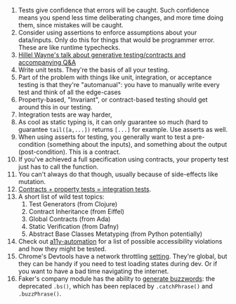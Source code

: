 1. Tests give confidence that errors will be caught. Such confidence means you spend less time deliberating changes, and more time doing them, since mistakes will be caught.
1. Consider using assertions to enforce assumptions about your data/inputs. Only do this for things that would be programmer error. These are like runtime typechecks.
1. [Hillel Wayne's talk about generative testing/contracts and accompanying Q&A](hillelwayne.com/talks/beyond-unit-tests)
1. Write unit tests. They're the basis of all your testing.
1. Part of the problem with things like unit, integration, or acceptance testing is that they're "automanual": you have to manually write every test and think of all the edge-cases
1. Property-based, "Invariant", or contract-based testing should get around this in our testing.
1. Integration tests are way harder,
1. As cool as static typing is, it can only guarantee so much (hard to guarantee `tail([a,...])` returns `[...]` for example. Use asserts as well.
1. When using asserts for testing, you generally want to test a pre-condition (something about the inputs), and something about the output (post-condition). This is a contract.
1. If you've achieved a full specification using contracts, your property test just has to call the function.
1. You can't always do that though, usually because of side-effects like mutation.
1. [Contracts + property tests = integration tests](https://youtu.be/MYucYon2-lk?t=1335). 
1. A short list of wild test topics:
	1. Test Generators (from Clojure)
	1. Contract Inheritance (from Eiffel)
	1. Global Contracts (from Ada)
	1. Static Verification (from Dafny)
	1. Abstract Base Classes Metatyping (from Python potentially)
1. Check out [a11y-automation](https://a11y-automation.dev) for a list of possible accessibility violations and how they might be tested.
1. Chrome's Devtools have a network throttling [setting](https://developer.chrome.com/docs/devtools/settings/throttling/). They're global, but they can be handy if you need to test loading states during dev. Or if you want to have a bad time navigating the internet.
1. Faker's company module has the ability to [generate buzzwords](https://fakerjs.dev/api/company.html#bs): the deprecated `.bs()`, which has been replaced by `.catchPhrase()` and `.buzzPhrase()`.
